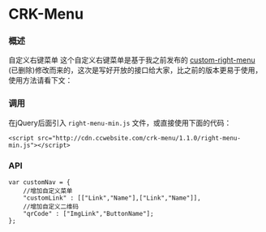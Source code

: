 # CRK-Menu

### 概述
自定义右键菜单
这个自定义右键菜单是基于我之前发布的 [custom-right-menu](https://github.com/BoizZ/custom-right-menu) (已删除)修改而来的，这次是写好开放的接口给大家，比之前的版本更易于使用，使用方法请看下文：

### 调用
在jQuery后面引入 `right-menu-min.js` 文件，或直接使用下面的代码：
```
<script src="http://cdn.ccwebsite.com/crk-menu/1.1.0/right-menu-min.js"></script>
```

### API
```
var customNav = {
	//增加自定义菜单
    "customLink" : [["Link","Name"],["Link","Name"]],
    //增加自定义二维码
    "qrCode" : ["ImgLink","ButtonName"];
};
```

